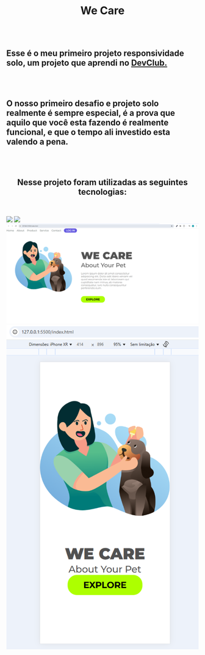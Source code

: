 <h1 align="center">
  We Care
</h1>
<br>
<br>
<h2>Esse é o meu primeiro projeto responsividade solo, um projeto que aprendi no <a href="https://rodolfomori.com.br/devclub">DevClub.</a></h2>
<br>
<br>
<h2>O nosso primeiro desafio e projeto solo realmente é sempre especial, é a prova que aquilo que você esta fazendo é realmente funcional, e que o tempo ali investido esta valendo a pena.</h2>
<br>
<br>
<h2 align="center">
  Nesse projeto foram utilizadas as seguintes tecnologias:
</h2>
<br>
<br>
<img src="https://img.shields.io/badge/-HTML-E34F26?style=flat&logo=html5&logoColor=white"/>
<img src="https://img.shields.io/badge/-CSS3-1572B6?style=flat&logo=css3&logoColor=white"/>

<img src="https://github.com/Anderson3145/Responsividade-Solo/blob/master/assets/desktop.png?raw=true" alt="image_desktop" />
<img src="https://github.com/Anderson3145/Responsividade-Solo/blob/master/assets/mobile.png?raw=true" alt="image_mobile" width:"300px" />

